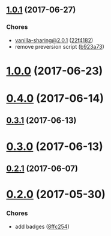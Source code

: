 <a name="1.0.1"></a>
## [1.0.1](https://github.com/mkhazov/videojs-share/compare/v1.0.0...v1.0.1) (2017-06-27)

### Chores

* vanilla-sharing@2.0.1 ([22f4182](https://github.com/mkhazov/videojs-share/commit/22f4182))
* remove preversion script ([b923a73](https://github.com/mkhazov/videojs-share/commit/b923a73))

<a name="1.0.0"></a>
# [1.0.0](https://github.com/mkhazov/videojs-share/compare/v0.4.0...v1.0.0) (2017-06-23)

<a name="0.4.0"></a>
# [0.4.0](https://github.com/mkhazov/videojs-share/compare/v0.3.1...v0.4.0) (2017-06-14)

<a name="0.3.1"></a>
## [0.3.1](https://github.com/mkhazov/videojs-share/compare/v0.2.1...v0.3.1) (2017-06-13)

<a name="0.3.0"></a>
# [0.3.0](https://github.com/mkhazov/videojs-share/compare/v0.2.1...v0.3.0) (2017-06-13)

<a name="0.2.1"></a>
## [0.2.1](https://github.com/mkhazov/videojs-share/compare/v0.2.0...v0.2.1) (2017-06-07)

<a name="0.2.0"></a>
# [0.2.0](https://github.com/mkhazov/videojs-share/compare/0.1.0...v0.2.0) (2017-05-30)

### Chores

* add badges ([8ffc254](https://github.com/mkhazov/videojs-share/commit/8ffc254))

